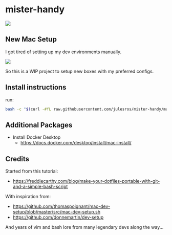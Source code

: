 # mister-handy
![](https://media.tenor.com/a3wsnQTcaZwAAAAC/codsworth-fallout.gif)

## New Mac Setup
I got tired of setting up my dev environments manually.

![](https://media.giphy.com/media/QMHoU66sBXqqLqYvGO/giphy.gif)

So this is a WIP project to setup new boxes with my preferred configs.
## Install instructions
run:
```bash
bash -c "$(curl -#fL raw.githubusercontent.com/julesros/mister-handy/main/install)"
```
## Additional Packages
* Install Docker Desktop
  * https://docs.docker.com/desktop/install/mac-install/
## Credits
Started from this tutorial:
* https://freddiecarthy.com/blog/make-your-dotfiles-portable-with-git-and-a-simple-bash-script

With inspiration from:
* https://github.com/thomaspoignant/mac-dev-setup/blob/master/src/mac-dev-setup.sh
* https://github.com/donnemartin/dev-setup

And years of vim and bash lore from many legendary devs along the way...
